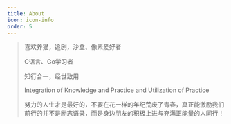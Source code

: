 ```yaml
---
title: About
icon: icon-info
order: 5
---
```


> 喜欢养猫，追剧，沙盒、像素爱好者
>
> C语言、Go学习者
>
> 知行合一，经世致用 </br>
>
> Integration of Knowledge and Practice and Utilization of Practice
>
> 努力的人生才是最好的，不要在花一样的年纪荒废了青春，真正能激励我们前行的并不是励志语录，而是身边朋友的积极上进与充满正能量的人同行！
